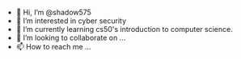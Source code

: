 - 👋 Hi, I’m @shadow575
- 👀 I’m interested in cyber security
- 🌱 I’m currently learning cs50's introduction to computer science.
- 💞️ I’m looking to collaborate on ...
- 📫 How to reach me ...

<!---
shadow575/shadow575 is a ✨ special ✨ repository because its `README.md` (this file) appears on your GitHub profile.
You can click the Preview link to take a look at your changes.
--->
